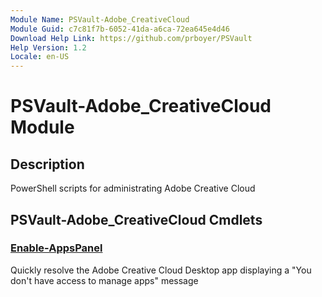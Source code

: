 ```yaml
---
Module Name: PSVault-Adobe_CreativeCloud
Module Guid: c7c81f7b-6052-41da-a6ca-72ea645e4d46
Download Help Link: https://github.com/prboyer/PSVault
Help Version: 1.2
Locale: en-US
---
```


# PSVault-Adobe_CreativeCloud Module
## Description
PowerShell scripts for administrating Adobe Creative Cloud

## PSVault-Adobe_CreativeCloud Cmdlets
### [Enable-AppsPanel](Docs/Enable-AppsPanel.md)
Quickly resolve the Adobe Creative Cloud Desktop app displaying a "You don't have access to manage apps" message

